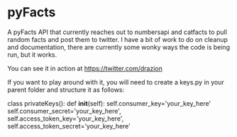 pyFacts
=======

A pyFacts API that currently reaches out to numbersapi and catfacts to pull random facts and post them to twitter.
I have a bit of work to do on cleanup and documentation, there are currently some wonky ways the code is being
run, but it works.

You can see it in action at https://twitter.com/drazion

If you want to play around with it, you will need to create a keys.py in your parent folder and structure it as follows:

class privateKeys():
    def __init__(self):
        self.consumer_key='your_key_here'
        self.consumer_secret='your_key_here',
        self.access_token_key='your_key_here',
        self.access_token_secret='your_key_here'
